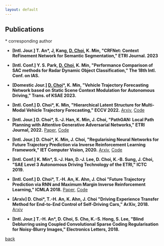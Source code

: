 ```yaml
---
layout: default
---
```


## Publications

\* corresponding author

+ **[Intl. Jour.] T. An\*, J, Kang, <ins>D. Choi</ins>, K. Min, "CRFNet: Context ReFinement Network for Semantic Segmentation," ETRI Journal. 2023**

+ **[Intl. Conf.] Y. S. Park, <ins>D. Choi</ins>, K. Min, "Performance Comparison of SAC methods for
Radar Dynamic Object Classification," The 18th Intl. Conf. on IAS.** 

+ **[Domestic Jour.] <ins>D. Choi</ins>\*, K. Min, "Vehicle Trajectory Forecasting Network based on Static Scene Context Modulation for Autonomous Driving," Trans. of KSAE 2023.**

+ **[Intl. Conf.] D. Choi\*, K. Min, "Hierarchical Latent Structure for Multi-Modal Vehicle Trajectory Forecasting," ECCV 2022.** [Arxiv](https://arxiv.org/abs/2207.04624), [Code](https://github.com/d1024choi/HLSTrajForecast)

+ **[Intl. Jour.] D. Choi\*, S.-J. Han, K. Min, J. Choi, "PathGAN: Local Path Planning with Attentive Generative Adversarial Networks," ETRI Journal, 2022.** [Paper](https://www.researchgate.net/publication/363604723_PathGAN_Local_path_planning_with_attentive_generative_adversarial_networks), [Code](https://github.com/d1024choi/pathgan_pytorch)

+ **[Intl. Jour.] D. Choi\*, K. Min, J. Choi, "Regularising Neural Networks for Future Trajectory Prediction via Inverse Reinforcement Learning Framework," IET Computer Vision, 2020.** [Arxiv](https://arxiv.org/abs/1907.04525), [Code](https://github.com/d1024choi/traj-pred-irl)

+ **[Intl. Conf.] K. Min\*, S.-J. Han, D.-J. Lee, D. Choi, K.-B. Sung, J. Choi, "SAE Level 3 Autonomous Driving Technology of the ETRI," ICTC 2019.**

+ **[Intl. Conf.] D. Choi\*, T.-H. An, K. Ahn, J. Choi "Future Trajectory Prediction via RNN and Maximum Margin Inverse Reinforcement Learning," ICMLA 2018.** [Paper](https://www.researchgate.net/publication/330238721_Future_Trajectory_Prediction_via_RNN_and_Maximum_Margin_Inverse_Reinforcement_Learning), [Code](https://github.com/d1024choi/trajpred_mmirl)

+ **[Arxiv] D. Choi\*, T.-H. An, K. Ahn, J. Choi "Driving Experience Transfer Method for End-to-End Control of Self-Driving Cars," ArXiv, 2018.** [Arxiv](https://arxiv.org/abs/1809.01822)

+ **[Intl. Jour.] T.-H. An\*, D. Choi, S. Cho, K.-S. Hong, S. Lee, "Blind Deblurring using Coupled Convolutional Sparse Coding Regularisation for Noisy-Blurry Images," Electronics Letters, 2018.**

[back](./)
